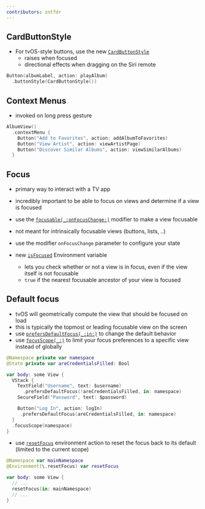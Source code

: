 ```yaml
---
contributors: zntfdr
---
```


## CardButtonStyle

- For tvOS-style buttons, use the new [`CardButtonStyle`][CardButtonStyle]
  - raises when focused
  - directional effects when dragging on the Siri remote

```swift
Button(albumLabel, action: playAlbum)
  .buttonStyle(CardButtonStyle())
```

## Context Menus

- invoked on long press gesture

```swift
AlbumView()
  .contextMenu {
    Button("Add to Favorites", action: addAlbumToFavorites)
    Button("View Artist", action: viewArtistPage)
    Button("Discover Similar Albums", action: viewSimilarAlbums)
  }
```

## Focus

- primary way to interact with a TV app
- incredibly important to be able to focus on views and determine if a view is focused

- use the [`focusable(_:onFocusChange:)`][focusable(_:onFocusChange:)] modifier to make a view focusable
- not meant for intrinsically focusable views (buttons, lists, ..)
- use the modifier `onFocusChange` parameter to configure your state
- new [`isFocused`][isFocused] Environment variable 
  - lets you check whether or not a view is in focus, even if the view itself is not focusable
  - `true` if the nearest focusable ancestor of your view is focused

## Default focus

- tvOS will geometrically compute the view that should be focused on load
- this is typically the topmost or leading focusable view on the screen
- use [`prefersDefaultFocus(_:in:)`][prefersDefaultFocus(_:in:)] to change the default behavior
- use [`focusScope(_:)`][focusScope(_:)] to limit your focus preferences to a specific view instead of globally

```swift
@Namespace private var namespace
@State private var areCredentialsFilled: Bool

var body: some View {
  VStack {
    TextField("Username", text: $username)
      .prefersDefaultFocus(!areCredentialsFilled, in: namespace)            
    SecureField("Password", text: $password)

    Button("Log In", action: logIn)
     .prefersDefaultFocus(areCredentialsFilled, in: namespace)
  }
  .focusScope(namespace)
}
```

- use [`resetFocus`][resetFocus] environment action to reset the focus back to its default (limited to the current scope)

```swift
@Namespace var mainNamespace
@Environment(\.resetFocus) var resetFocus

var body: some View {
  // ...
  resetFocus(in: mainNamespace)
  // ...
}
```

[CardButtonStyle]: https://developer.apple.com/documentation/swiftui/cardbuttonstyle
[focusable(_:onFocusChange:)]: https://developer.apple.com/documentation/swiftui/link/focusable(_:onfocuschange:)
[isFocused]: https://developer.apple.com/documentation/swiftui/environmentvalues/isfocused
[prefersDefaultFocus(_:in:)]: https://developer.apple.com/documentation/swiftui/form/prefersdefaultfocus(_:in:)
[focusScope(_:)]: https://developer.apple.com/documentation/swiftui/link/focusscope(_:)
[resetFocus]: https://developer.apple.com/documentation/swiftui/environmentvalues/resetfocus
